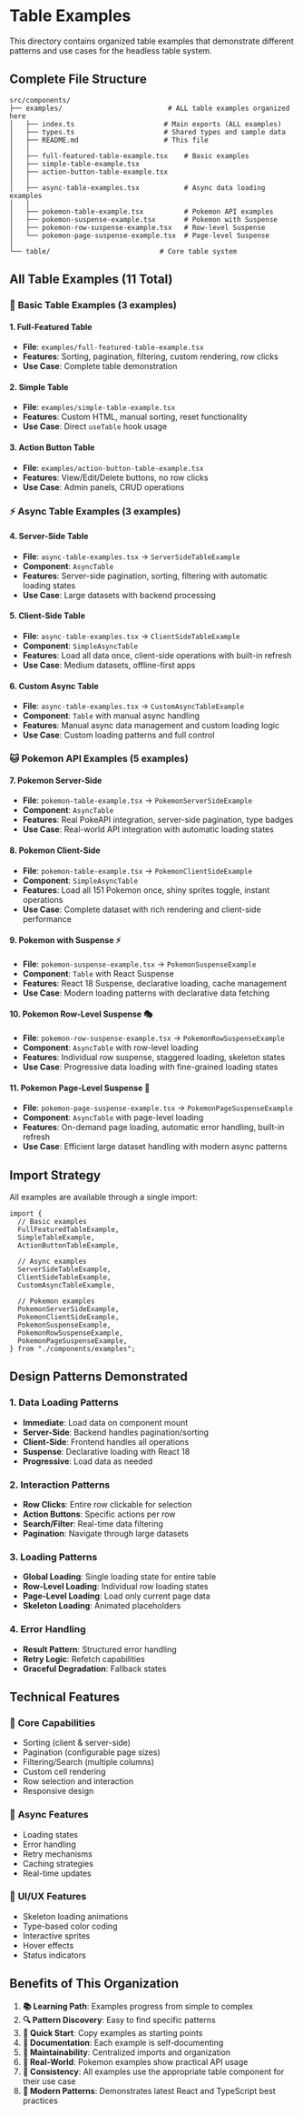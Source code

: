 # Table Examples

This directory contains organized table examples that demonstrate different patterns and use cases for the headless table system.

## Complete File Structure

```
src/components/
├── examples/                          # ALL table examples organized here
│   ├── index.ts                      # Main exports (ALL examples)
│   ├── types.ts                      # Shared types and sample data
│   ├── README.md                     # This file
│   │
│   ├── full-featured-table-example.tsx    # Basic examples
│   ├── simple-table-example.tsx
│   ├── action-button-table-example.tsx
│   │
│   ├── async-table-examples.tsx           # Async data loading examples
│   │
│   ├── pokemon-table-example.tsx          # Pokemon API examples
│   ├── pokemon-suspense-example.tsx       # Pokemon with Suspense
│   ├── pokemon-row-suspense-example.tsx   # Row-level Suspense
│   └── pokemon-page-suspense-example.tsx  # Page-level Suspense
│
└── table/                           # Core table system
```

## All Table Examples (11 Total)

### 🔧 **Basic Table Examples** (3 examples)

#### 1. Full-Featured Table
- **File**: `examples/full-featured-table-example.tsx`
- **Features**: Sorting, pagination, filtering, custom rendering, row clicks
- **Use Case**: Complete table demonstration

#### 2. Simple Table  
- **File**: `examples/simple-table-example.tsx`
- **Features**: Custom HTML, manual sorting, reset functionality
- **Use Case**: Direct `useTable` hook usage

#### 3. Action Button Table
- **File**: `examples/action-button-table-example.tsx`
- **Features**: View/Edit/Delete buttons, no row clicks
- **Use Case**: Admin panels, CRUD operations

### ⚡ **Async Table Examples** (3 examples)

#### 4. Server-Side Table
- **File**: `async-table-examples.tsx` → `ServerSideTableExample`
- **Component**: `AsyncTable`
- **Features**: Server-side pagination, sorting, filtering with automatic loading states
- **Use Case**: Large datasets with backend processing

#### 5. Client-Side Table
- **File**: `async-table-examples.tsx` → `ClientSideTableExample`
- **Component**: `SimpleAsyncTable`
- **Features**: Load all data once, client-side operations with built-in refresh
- **Use Case**: Medium datasets, offline-first apps

#### 6. Custom Async Table
- **File**: `async-table-examples.tsx` → `CustomAsyncTableExample`
- **Component**: `Table` with manual async handling
- **Features**: Manual async data management and custom loading logic
- **Use Case**: Custom loading patterns and full control

### 🐱 **Pokemon API Examples** (5 examples)

#### 7. Pokemon Server-Side
- **File**: `pokemon-table-example.tsx` → `PokemonServerSideExample`
- **Component**: `AsyncTable`
- **Features**: Real PokeAPI integration, server-side pagination, type badges
- **Use Case**: Real-world API integration with automatic loading states

#### 8. Pokemon Client-Side
- **File**: `pokemon-table-example.tsx` → `PokemonClientSideExample`
- **Component**: `SimpleAsyncTable`
- **Features**: Load all 151 Pokemon once, shiny sprites toggle, instant operations
- **Use Case**: Complete dataset with rich rendering and client-side performance

#### 9. Pokemon with Suspense ⚡
- **File**: `pokemon-suspense-example.tsx` → `PokemonSuspenseExample`
- **Component**: `Table` with React Suspense
- **Features**: React 18 Suspense, declarative loading, cache management
- **Use Case**: Modern loading patterns with declarative data fetching

#### 10. Pokemon Row-Level Suspense 🎭
- **File**: `pokemon-row-suspense-example.tsx` → `PokemonRowSuspenseExample`
- **Component**: `AsyncTable` with row-level loading
- **Features**: Individual row suspense, staggered loading, skeleton states
- **Use Case**: Progressive data loading with fine-grained loading states

#### 11. Pokemon Page-Level Suspense 📄
- **File**: `pokemon-page-suspense-example.tsx` → `PokemonPageSuspenseExample`
- **Component**: `AsyncTable` with page-level loading
- **Features**: On-demand page loading, automatic error handling, built-in refresh
- **Use Case**: Efficient large dataset handling with modern async patterns

## Import Strategy

All examples are available through a single import:

```tsx
import {
  // Basic examples
  FullFeaturedTableExample,
  SimpleTableExample,
  ActionButtonTableExample,
  
  // Async examples
  ServerSideTableExample,
  ClientSideTableExample,
  CustomAsyncTableExample,
  
  // Pokemon examples
  PokemonServerSideExample,
  PokemonClientSideExample,
  PokemonSuspenseExample,
  PokemonRowSuspenseExample,
  PokemonPageSuspenseExample,
} from "./components/examples";
```

## Design Patterns Demonstrated

### 1. **Data Loading Patterns**
- **Immediate**: Load data on component mount
- **Server-Side**: Backend handles pagination/sorting
- **Client-Side**: Frontend handles all operations
- **Suspense**: Declarative loading with React 18
- **Progressive**: Load data as needed

### 2. **Interaction Patterns**
- **Row Clicks**: Entire row clickable for selection
- **Action Buttons**: Specific actions per row
- **Search/Filter**: Real-time data filtering
- **Pagination**: Navigate through large datasets

### 3. **Loading Patterns**
- **Global Loading**: Single loading state for entire table
- **Row-Level Loading**: Individual row loading states
- **Page-Level Loading**: Load only current page data
- **Skeleton Loading**: Animated placeholders

### 4. **Error Handling**
- **Result Pattern**: Structured error handling
- **Retry Logic**: Refetch capabilities
- **Graceful Degradation**: Fallback states

## Technical Features

### 🎯 **Core Capabilities**
- Sorting (client & server-side)
- Pagination (configurable page sizes)
- Filtering/Search (multiple columns)
- Custom cell rendering
- Row selection and interaction
- Responsive design

### 🔄 **Async Features**
- Loading states
- Error handling
- Retry mechanisms
- Caching strategies
- Real-time updates

### 🎨 **UI/UX Features**
- Skeleton loading animations
- Type-based color coding
- Interactive sprites
- Hover effects
- Status indicators

## Benefits of This Organization

1. **📚 Learning Path**: Examples progress from simple to complex
2. **🔍 Pattern Discovery**: Easy to find specific patterns
3. **🚀 Quick Start**: Copy examples as starting points
4. **📖 Documentation**: Each example is self-documenting
5. **🔧 Maintainability**: Centralized imports and organization
6. **🎯 Real-World**: Pokemon examples show practical API usage
7. **🔄 Consistency**: All examples use the appropriate table component for their use case
8. **🎨 Modern Patterns**: Demonstrates latest React and TypeScript best practices 